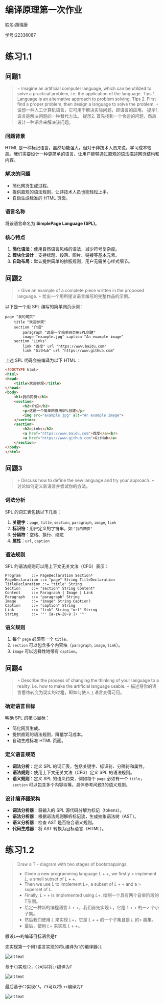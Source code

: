 # 编译原理第一次作业

姓名:胡瑞康

学号:22336087

# 练习1.1

## 问题1
> $\circ$ Imagine an artificial computer language, which can be
utilized to solve a practical problem, i.e. the application
of the language.
Tips 1. Language is an alternative approach to problem
solving.
Tips 2. First find a proper problem, then design a
language to solve the problem.
$\circ$ 设想一种人工计算机语言，它可用于解决实际问题，即语言的应用。
提示1. 语言是解决问题的一种替代方法。
提示2. 首先找到一个合适的问题，然后设计一种语言来解决该问题。

### **问题背景**
HTML 是一种标记语言，虽然功能强大，但对于非技术人员来说，学习成本较高。我们需要设计一种更简单的语言，让用户能够通过直观的语法描述网页结构和内容。

### **解决的问题**
- 简化网页生成过程。
- 提供直观的语法规则，让非技术人员也能轻松上手。
- 自动生成标准的 HTML 页面。

### **语言名称**
将该语言命名为 **SimplePage Language (SPL)**。

### **核心特点**
1. **简化语法**：使用自然语言风格的语法，减少符号复杂度。
2. **模块化设计**：支持标题、段落、图片、链接等基本元素。
3. **自动布局**：默认提供简单的排版规则，用户无需关心样式细节。



## 问题2

> $\circ$ Give an example of a complete piece written in the
proposed language.
$\circ$ 给出一个用所提议语言编写的完整作品的示例。


以下是一个用 SPL 编写的简单网页示例：

```plaintext
page "我的网页"
    title "欢迎参观"
    section "介绍"
        paragraph "这是一个简单网页用SPL创建"
        image "example.jpg" caption "An example image"
    section "Links"
        link "百度" url "https://www.baidu.com"
        link "GitHub" url "https://www.github.com"
```

上述 SPL 代码会被编译为以下 HTML：

```html
<!DOCTYPE html>
<html>
<head>
    <title>欢迎参观</title>
</head>
<body>
    <h1>我的网页</h1>
    <section>
        <h2>介绍</h2>
        <p>这是一个简单网页用SPL创建</p>
        <img src="example.jpg" alt="An example image">
    </section>
    <section>
        <h2>Links</h2>
        <a href="https://www.baidu.com">百度</a><br>
        <a href="https://www.github.com">GitHub</a>
    </section>
</body>
</html>
```

## 问题3
> $\circ$ Discuss how to define the new language and try your
approach.
$\circ$ 讨论如何定义新语言并尝试你的方法。


### **词法分析**
SPL 的词汇表包括以下几类：
1. **关键字**：`page`, `title`, `section`, `paragraph`, `image`, `link`
2. **标识符**：用户定义的字符串，如 `"我的网页"`
3. **分隔符**：空格、换行、缩进
4. **属性**：`url`, `caption`

### **语法规则**
SPL 的语法规则可以用上下文无关文法（CFG）表示：

```ebnf
Program     ::= PageDeclaration Section*
PageDeclaration ::= "page" String TitleDeclaration
TitleDeclaration ::= "title" String
Section     ::= "section" String Content*
Content     ::= Paragraph | Image | Link
Paragraph   ::= "paragraph" String
Image       ::= "image" String Caption?
Caption     ::= "caption" String
Link        ::= "link" String "url" String
String      ::= '"' [a-zA-Z0-9 ]+ '"'
```

### **语义规则**
1. 每个 `page` 必须有一个 `title`。
2. `section` 可以包含多个内容块（`paragraph`, `image`, `link`）。
3. `image` 可以选择性地带有 `caption`。


## 问题4
> $\circ$ Describe the process of changing the thinking of your language to a reality, i.e. how to make the artificial language usable.
$\circ$ 描述将你的语言思维转变为现实的过程，即如何使人工语言变得可用。


### **确定语言目标**

明确 SPL 的核心目标：
- 简化网页生成。
- 提供直观的语法规则，降低学习成本。
- 自动生成标准 HTML 页面。


### **定义语言规范**
- **词法分析**：定义 SPL 的词汇表，包括关键字、标识符、分隔符和属性。
- **语法规则**：使用上下文无关文法（CFG）定义 SPL 的语法规则。
- **语义规则**：定义 SPL 的语义约束，例如每个 `page` 必须有一个 `title`，`section` 可以包含多个内容块等。具体参考问题3的语义规则。


### **设计编译器架构**

- **词法分析器**：将输入的 SPL 源代码分解为标记（tokens）。
- **语法分析器**：根据语法规则解析标记流，生成抽象语法树（AST）。
- **语义分析器**：检查 AST 是否符合语义规则。
- **代码生成器**：将 AST 转换为目标语言（HTML）。

# 练习1.2
> Draw a T - diagram with two stages of bootstrappings.
> - Given a new programming language $L++$, we firstly > implement $L$, a small subset of $L++$.
> - Then we use $L$ to implement $L+$, a subset of $L++$ and a > superset of $L$.
> - Finally, $L++$ is implemented using $L+$.
> 绘制一个具有两个自举阶段的T形图。
> - 给定一种新的编程语言 $L++$，我们首先实现 $L$，它是 $L++$ 的一> 个小子集。
> - 然后我们使用 $L$ 来实现 $L+$，它是 $L++$ 的一个子集且是 $L$ 的> 超集。
> - 最后，使用 $L+$ 来实现 $L++$。

假设`L++`的编译目标语言是`T`

先实现第一个用`T`语言实现的将`L`编译为`T`的编译器`C1`

![alt text](image.png)

基于`C1`实现`C2`，`C2`可以将`L+`编译为`T`

![alt text](image-1.png)

最后基于`C2`实现`C3`，`C3`可以将`L++`编译为`T`

![alt text](image-2.png)